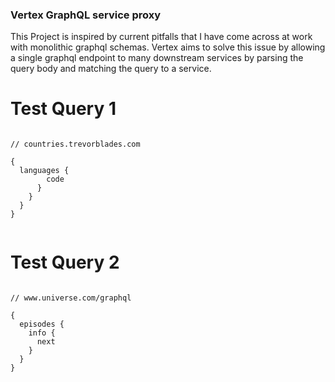 ### Vertex GraphQL service proxy ### 

This Project is inspired by current pitfalls that I have come across at work with monolithic graphql schemas.
Vertex aims to solve this issue by allowing a single graphql endpoint to many downstream services by parsing 
the query body and matching the query to a service. 

# Test Query 1 #

```

// countries.trevorblades.com

{
  languages {
        code
      }
    }
  }
}


```


# Test Query 2 #

```

// www.universe.com/graphql

{
  episodes {
    info {
      next
    }
  }
}

```

